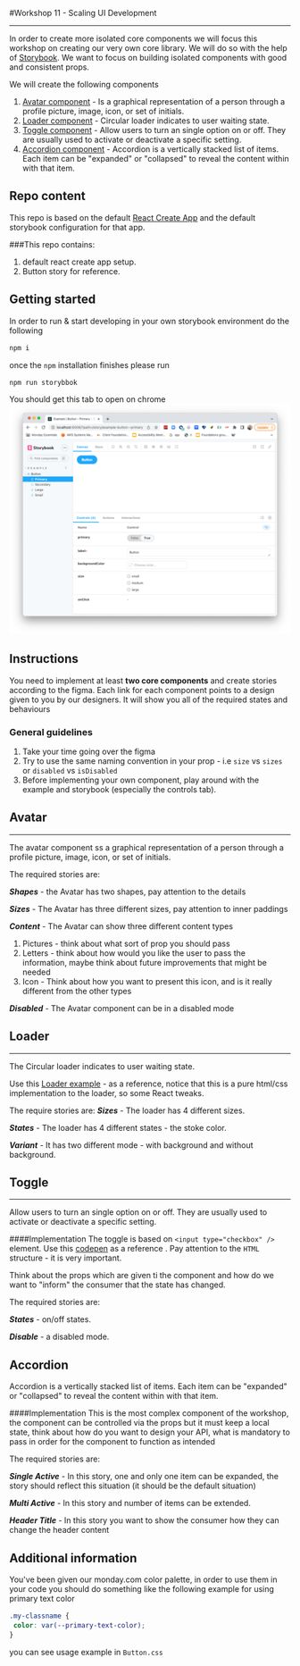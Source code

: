 #Workshop 11 - Scaling UI Development
***
In order to create more isolated core components we will focus this workshop on creating our very own core library.
We will do so with the help of [Storybook](https://storybook.js.org/).
We want to focus on building isolated components with good and consistent props.

We will create the following components
1. [Avatar component](https://www.figma.com/file/rEZBYBTa8dJyjHthW4jETo/Avatar-(Copy)) - Is a graphical representation of a person through a profile picture, image, icon, or set of initials.
2. [Loader component](https://www.figma.com/file/o0iwQJFTX0ytpNhTYj4nEi/Circular-loader-(Copy)?node-id=0%3A1) - Circular loader indicates to user waiting state.
3. [Toggle component](https://www.figma.com/file/ho4Fo3Mt9OsUkSV96MKFNx/Toggle-(Copy)?node-id=0%3A1) - Allow users to turn an single option on or off. They are usually used to activate or deactivate a specific setting.
4. [Accordion component](https://www.figma.com/file/v64wRtyGvN1IKmaE3eYArd/Accordion-(Copy)?node-id=0%3A1) - Accordion is a vertically stacked list of items. Each item can be "expanded" or "collapsed" to reveal the content within with that item.

## Repo content
This repo is based on the default [React Create App](https://reactjs.org/docs/create-a-new-react-app.html) and the default storybook configuration for that app.

###This repo contains:
1. default react create app setup.
2. Button story for reference.

## Getting started
In order to run & start developing in your own storybook environment do the following
```bash
npm i
```
once the `npm` installation finishes please run 
```bash
npm run storybbok
```

You should get this tab to open on chrome
![](readm-assets/storybook-start.png)

## Instructions
You need to implement at least **two core components** and create stories according to the figma.
Each link for each component points to a design given to you by our designers.
It will show you all of the required states and behaviours

### General guidelines
1. Take your time going over the figma
2. Try to use the same naming convention in your prop - i.e `size` vs `sizes` or `disabled` vs `isDisabled`
3. Before implementing your own component, play around with the example and storybook (especially the controls tab).

## Avatar
***
The avatar component ss a graphical representation of a person through a profile picture, image, icon, or set of initials.

The required stories are:

***Shapes*** - the Avatar has two shapes, pay attention to the details

***Sizes*** - The Avatar has three different sizes, pay attention to inner paddings

***Content*** - The Avatar can show three different content types
1. Pictures - think about what sort of prop you should pass
2. Letters - think about how would you like the user to pass the information, maybe think about future improvements that might be needed
3. Icon - Think about how you want to present this icon, and is it really different from the other types

***Disabled*** - The Avatar component can be in a disabled mode


## Loader
***
The Circular loader indicates to user waiting state.

Use this [Loader example](https://codepen.io/orrgottl/pen/JjpVvNB) - as a reference, notice that this is a pure html/css implementation to the loader, so some React tweaks.

The require stories are:
***Sizes*** - The loader has 4 different sizes.

***States*** - The loader has 4 different states - the stoke color.

***Variant*** - It has two different mode - with background and without background.

## Toggle
***
Allow users to turn an single option on or off. They are usually used to activate or deactivate a specific setting.

####Implementation
The toggle is based on `<input type="checkbox" />` element. Use this [codepen](https://codepen.io/orrgottl/pen/BaYExrj) as a reference
.
Pay attention to the `HTML` structure - it is very important.

Think about the props which are given ti the component and how do we want to "inform" the consumer that the state has changed.


The required stories are:

***States*** - on/off states.

***Disable*** - a disabled mode.

## Accordion
Accordion is a vertically stacked list of items. Each item can be "expanded" or "collapsed" to reveal the content within with that item.

####Implementation
This is the most complex component of the workshop, the component can be controlled via the props but it must keep a local state,
 think about how do you want to design your API, what is mandatory to pass in order for the component to function as intended 


The required stories are:

***Single Active*** - In this story, one and only one item can be expanded, the story should reflect this situation (it should be the default situation) 

***Multi Active*** - In this story and number of items can be extended.

***Header Title*** - In this story you want to show the consumer how they can change the header content


## Additional information
You've been given our monday.com color palette, in order to use them in your code you should do something like the following example for using primary text color
```css
.my-classname {
 color: var(--primary-text-color);
}
```
you can see usage example in `Button.css` 

